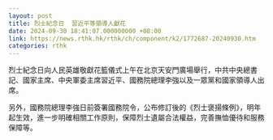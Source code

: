 ```yaml
---
layout: post
title: 烈士紀念日  習近平等領導人獻花
date: 2024-09-30 18:41:07.000000000 +08:00
link: https://news.rthk.hk/rthk/ch/component/k2/1772687-20240930.htm
categories: rthk
---
```


烈士紀念日向人民英雄敬獻花籃儀式上午在北京天安門廣場舉行，中共中央總書記、國家主席、中央軍委主席習近平、國務院總理李強以及一眾黨和國家領導人出席。

另外，國務院總理李強日前簽署國務院令，公布修訂後的《烈士褒揚條例》，明年起生效，進一步明確相關工作原則，保障烈士遺屬合法權益，完善撫恤優待和服務保障等。
